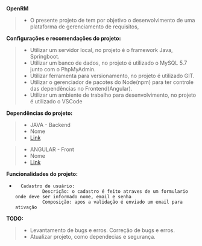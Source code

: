 # 

**OpenRM**

>* O presente projeto de tem por objetivo o desenvolvimento de uma plataforma de gerenciamento de requisitos,

    
**Configurações e recomendações do projeto:**
>*   Utilizar um servidor local, no projeto é o framework Java, Springboot.
>*   Utilizar um banco de dados, no projeto é utilizado o MySQL 5.7 junto com o PhpMyAdmin.
>*   Utilizar ferramenta para versionamento, no projeto é utilizado GIT.
>*   Utilizar o gerenciador de pacotes do Node(npm) para ter controle das dependências no Frontend(Angular).
>*   Utilizar um ambiente de trabalho para desenvolvimento, no projeto é utilizado o VSCode

**Dependências do projeto:**
>*  JAVA - Backend
>*  Nome
>*  [Link](https://)

>* ANGULAR - Front
>*  Nome
>*  [Link](https://)



**Funcionalidades do projeto:**
*       Cadastro de usuário:
                Descrição: o cadastro é feito atraves de um formulario onde deve ser informado nome, email e senha
                Composição: apos a validação é enviado um email para ativação
                
**TODO:**
>*   Levantamento de bugs e erros.
>    Correção de bugs e erros.
>*   Atualizar projeto, como dependecias e segurança.
                
